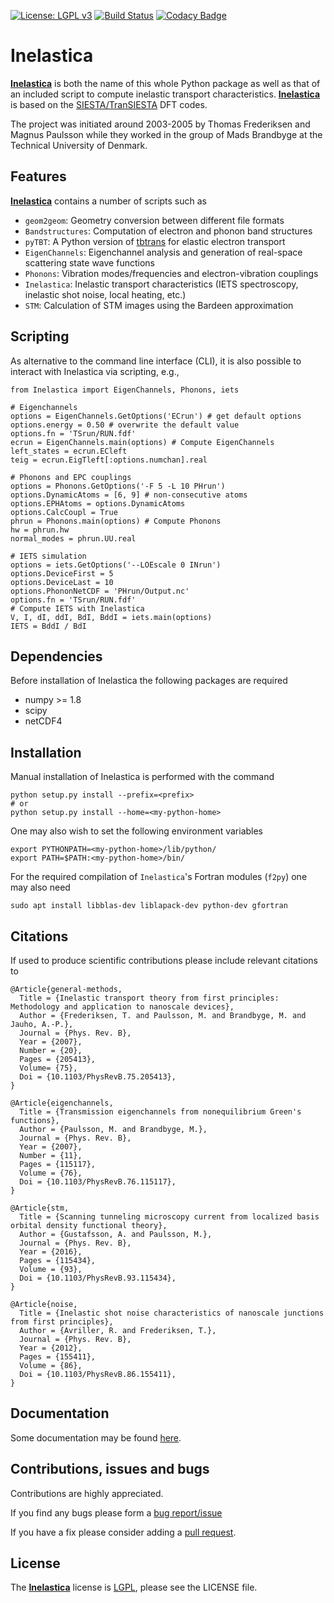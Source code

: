 [![License: LGPL v3](https://img.shields.io/badge/License-LGPL%20v3-blue.svg)](https://www.gnu.org/licenses/lgpl-3.0)
[![Build Status](https://travis-ci.org/tfrederiksen/inelastica.svg?branch=master)](https://travis-ci.org/tfrederiksen/inelastica)
[![Codacy Badge](https://api.codacy.com/project/badge/Grade/013fe70aa6564ea1bec9df0b3831c834)](https://www.codacy.com/app/brandimarte/inelastica?utm_source=github.com&amp;utm_medium=referral&amp;utm_content=tfrederiksen/inelastica&amp;utm_campaign=Badge_Grade)

# Inelastica #

[__Inelastica__][docs] is both the name of this whole Python package
as well as that of an included script to compute inelastic transport characteristics.
[__Inelastica__][docs] is based on the [SIESTA/TranSIESTA][siesta] DFT codes.

The project was initiated around 2003-2005 by Thomas Frederiksen and Magnus Paulsson
while they worked in the group of Mads Brandbyge at the Technical University of Denmark.

## Features ##
[__Inelastica__][docs] contains a number of scripts such as

   - `geom2geom`: Geometry conversion between different file formats
   - `Bandstructures`: Computation of electron and phonon band structures
   - `pyTBT`: A Python version of [tbtrans][siesta] for elastic electron transport
   - `EigenChannels`: Eigenchannel analysis and generation of real-space scattering state wave functions
   - `Phonons`: Vibration modes/frequencies and electron-vibration couplings
   - `Inelastica`: Inelastic transport characteristics (IETS spectroscopy, inelastic shot noise, local heating, etc.)
   - `STM`: Calculation of STM images using the Bardeen approximation

## Scripting ##

As alternative to the command line interface (CLI), it is also possible to interact with Inelastica via scripting, e.g.,

    from Inelastica import EigenChannels, Phonons, iets
    
    # Eigenchannels
    options = EigenChannels.GetOptions('ECrun') # get default options
    options.energy = 0.50 # overwrite the default value
    options.fn = 'TSrun/RUN.fdf'
    ecrun = EigenChannels.main(options) # Compute EigenChannels
    left_states = ecrun.ECleft
    teig = ecrun.EigTleft[:options.numchan].real
    
    # Phonons and EPC couplings
    options = Phonons.GetOptions('-F 5 -L 10 PHrun')
    options.DynamicAtoms = [6, 9] # non-consecutive atoms
    options.EPHAtoms = options.DynamicAtoms
    options.CalcCoupl = True
    phrun = Phonons.main(options) # Compute Phonons
    hw = phrun.hw
    normal_modes = phrun.UU.real
    
    # IETS simulation
    options = iets.GetOptions('--LOEscale 0 INrun')
    options.DeviceFirst = 5
    options.DeviceLast = 10
    options.PhononNetCDF = 'PHrun/Output.nc'
    options.fn = 'TSrun/RUN.fdf'
    # Compute IETS with Inelastica
    V, I, dI, ddI, BdI, BddI = iets.main(options)
    IETS = BddI / BdI

## Dependencies ##
Before installation of Inelastica the following packages are required
   - numpy >= 1.8
   - scipy
   - netCDF4

## Installation ##
Manual installation of Inelastica is performed with the command

    python setup.py install --prefix=<prefix>
    # or
    python setup.py install --home=<my-python-home>

One may also wish to set the following environment variables

    export PYTHONPATH=<my-python-home>/lib/python/
    export PATH=$PATH:<my-python-home>/bin/

For the required compilation of `Inelastica`'s Fortran modules (`f2py`) one may also need

    sudo apt install libblas-dev liblapack-dev python-dev gfortran

## Citations ##
If used to produce scientific contributions please include relevant citations to

    @Article{general-methods,
      Title = {Inelastic transport theory from first principles: Methodology and application to nanoscale devices},
      Author = {Frederiksen, T. and Paulsson, M. and Brandbyge, M. and Jauho, A.-P.},
      Journal = {Phys. Rev. B},
      Year = {2007},
      Number = {20},
      Pages = {205413},
      Volume= {75},
      Doi = {10.1103/PhysRevB.75.205413},
    }
 
    @Article{eigenchannels,
      Title = {Transmission eigenchannels from nonequilibrium Green's functions},
      Author = {Paulsson, M. and Brandbyge, M.},
      Journal = {Phys. Rev. B},
      Year = {2007},
      Number = {11},
      Pages = {115117},
      Volume = {76},
      Doi = {10.1103/PhysRevB.76.115117},
    }

    @Article{stm,
      Title = {Scanning tunneling microscopy current from localized basis orbital density functional theory},
      Author = {Gustafsson, A. and Paulsson, M.},
      Journal = {Phys. Rev. B},
      Year = {2016},
      Pages = {115434},
      Volume = {93},
      Doi = {10.1103/PhysRevB.93.115434},
    }

    @Article{noise,
      Title = {Inelastic shot noise characteristics of nanoscale junctions from first principles},
      Author = {Avriller, R. and Frederiksen, T.},
      Journal = {Phys. Rev. B},
      Year = {2012},
      Pages = {155411},
      Volume = {86},
      Doi = {10.1103/PhysRevB.86.155411},
    }

## Documentation ##
Some documentation may be found [here][docs].

## Contributions, issues and bugs ##
Contributions are highly appreciated.

If you find any bugs please form a [bug report/issue][issues]

If you have a fix please consider adding a [pull request][pulls].

## License ##
The [__Inelastica__][docs] license is [LGPL][lgpl], please see the LICENSE file.

<!---
Links to external and internal sites.
-->
[siesta]: https://launchpad.net/siesta
[issues]: https://github.com/tfrederiksen/inelastica/issues
[pulls]: https://github.com/tfrederiksen/inelastica/pulls
[lgpl]: http://www.gnu.org/licenses/lgpl.html
[docs]: https://tfrederiksen.github.io/inelastica
